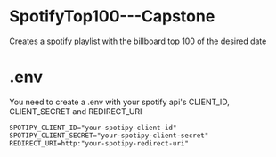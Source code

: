 # SpotifyTop100---Capstone
Creates a spotify playlist with the billboard top 100 of the desired date

# .env
You need to create a .env with your spotify api's CLIENT_ID, CLIENT_SECRET and REDIRECT_URI

``
SPOTIPY_CLIENT_ID="your-spotipy-client-id"
SPOTIPY_CLIENT_SECRET="your-spotipy-client-secret"
REDIRECT_URI=http:"your-spotipy-redirect-uri"
``
